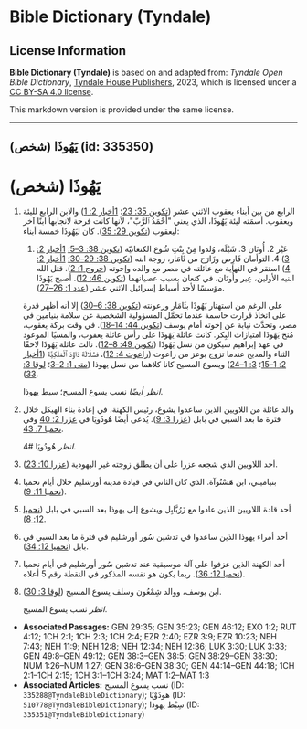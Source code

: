 # Bible Dictionary (Tyndale)

## License Information

**Bible Dictionary (Tyndale)** is based on and adapted from: _Tyndale Open Bible Dictionary_, [Tyndale House Publishers](https://tyndaleopenresources.com/), 2023, which is licensed under a [CC BY-SA 4.0 license](https://creativecommons.org/licenses/by-sa/4.0/legalcode.en).

This markdown version is provided under the same license.



--------------------------------

## يَهُوذَا (شخص) (id: 335350)

يَهُوذَا (شخص)
==============

1. الرابع من بين أبناء يعقوب الاثني عشر ([تكوين 35: 23](https://ref.ly/Gen35:23)؛ [1أخبار 2: 1](https://ref.ly/1Chr2:1)) والابن الرابع لليئة ويعقوب. أسمَته ليئة يَهُوذَا، الذي يعني "أَحْمَدُ ٱلرَّبَّ"، لأنها كانت فرحة لانجابها ابنًا آخر ليعقوب ([تكوين 29: 35](https://ref.ly/Gen29:35)). كان ليَهُوذَا خمسة أبناء:

    1. عَيْر
        2. أُونَان
        3. شَيْلَة، وُلدوا مِنْ بِنْتِ شُوع الكنعانيّة ([تكوين 38: 3–5؛](https://ref.ly/Gen38:3-Gen38:5) [1أخبار 2: 3](https://ref.ly/1Chr2:3))
        4. التوأمان فَارِص وزَارَح من ثَامَار، زوجة ابنه ([تكوين 38: 29–30؛](https://ref.ly/Gen38:29-Gen38:30) [1أخبار 2: 4](https://ref.ly/1Chr2:4))
        استقر في النهاية مع عائلته في مصر مع والده وإخوته ([خروج 1: 2](https://ref.ly/Exod1:2)). قتل الله ابنيه الأولين، عِير وأُونَان، في كنعان بسبب عصيانهما ([تكوين 46: 12](https://ref.ly/Gen46:12)). أصبح يَهُوذَا مؤسسًا لأحد أسباط إسرائيل الاثني عشر ([عدد 1: 26–27](https://ref.ly/Num1:26-Num1:27)).

    على الرغم من استهتار يَهُوذَا بثَامَار ورعونته ([تكوين 38: 6–30](https://ref.ly/Gen38:6-Gen38:30)) إلا أنه أظهر قدرة على اتخاذ قرارت حاسمة عندما تحمَّل المسؤولية الشخصية عن سلامة بنيامين في مصر، وتحدَّث نيابة عن إخوته أمام يوسف ([تكوين 44: 14–18](https://ref.ly/Gen44:14-Gen44:18)). في وقت بركة يعقوب، مُنح يَهُوذَا امتيازات البِكر. كانت عائلة يَهُوذَا على رأس عائلة يعقوب، والمسيّا الموعود في عهد إبراهيم سيكون من نسل يَهُوذَا ([تكوين 49: 8–12](https://ref.ly/Gen49:8-Gen49:12)). نالت عائلة يَهُوذَا لاحقًا الثناء والمديح عندما تزوج بوعز من راعوث ([راعوث 4: 12](https://ref.ly/Ruth4:12))، فسُلَالَةَ دَاوُدَ ٱلْمَلَكِيَّةَ ([1أخبار 2: 1–15](https://ref.ly/1Chr2:1-1Chr2:15)؛ [3: 1–24](https://ref.ly/1Chr3:1-1Chr3:24)) ويسوع المسيح كانا كلاهما من نسل يهوذا ([متى 1: 2–3](https://ref.ly/Matt1:2-Matt1:3)؛ [لوقا 3: 33](https://ref.ly/Luke3:33)).

    *انظر أيضًا* نسب يسوع المسيح؛ سبط يهوذا.

2. والد عائلة من اللاويين الذين ساعدوا يشوع، رئيس الكهنة، في إعادة بناء الهيكل خلال فترة ما بعد السبي في بابل ([عزرا 3: 9](https://ref.ly/Ezra3:9)). يُدعى أيضًا هُودُويَا في [عزرا 2: 40](https://ref.ly/Ezra2:40) وفي [نحميا 7: 43](https://ref.ly/Neh7:43).

    *انظر* هُودُويَا \#4.

3. أحد اللاويين الذي شجعه عزرا على أن يطلق زوجته غير اليهودية ([عزرا 10: 23](https://ref.ly/Ezra10:23)).
4. بنياميني، ابن هَسْنُوآة. الذي كان الثاني في قيادة مدينة أورشليم خلال أيام نحميا ([نحميا 11: 9](https://ref.ly/Neh11:9)).
5. أحد قادة اللاويين الذين عادوا مع زَرُبَّابِل ويشوع إلى يهوذا بعد السبي في بابل ([نحميا 12: 8](https://ref.ly/Neh12:8)).
6. أحد أمراء يهوذا الذين ساعدوا في تدشين سُور أورشليم في فترة ما بعد السبي في بابل ([نحميا 12: 34](https://ref.ly/Neh12:34)).
7. أحد الكهنة الذين عزفوا على آلة موسيقية عند تدشين سُور أورشليم في أيام نحميا ([نحميا 12: 36](https://ref.ly/Neh12:36)). ربما يكون هو نفسه المذكور في النقطة رقم 5 أعلاه.
8. ابن يوسف، ووالد شِمْعُون وسلف يسوع المسيح ([لوقا 3: 30](https://ref.ly/Luke3:30)).

    *انظر*  نسب يسوع المسيح.

* **Associated Passages:** GEN 29:35; GEN 35:23; GEN 46:12; EXO 1:2; RUT 4:12; 1CH 2:1; 1CH 2:3; 1CH 2:4; EZR 2:40; EZR 3:9; EZR 10:23; NEH 7:43; NEH 11:9; NEH 12:8; NEH 12:34; NEH 12:36; LUK 3:30; LUK 3:33; GEN 49:8–GEN 49:12; GEN 38:3–GEN 38:5; GEN 38:29–GEN 38:30; NUM 1:26–NUM 1:27; GEN 38:6–GEN 38:30; GEN 44:14–GEN 44:18; 1CH 2:1–1CH 2:15; 1CH 3:1–1CH 3:24; MAT 1:2–MAT 1:3
* **Associated Articles:** نسب يسوع المسيح (ID: `335288@TyndaleBibleDictionary`); هودَوْيَا (ID: `510778@TyndaleBibleDictionary`); سِبْط يهوذا (ID: `335351@TyndaleBibleDictionary`)

